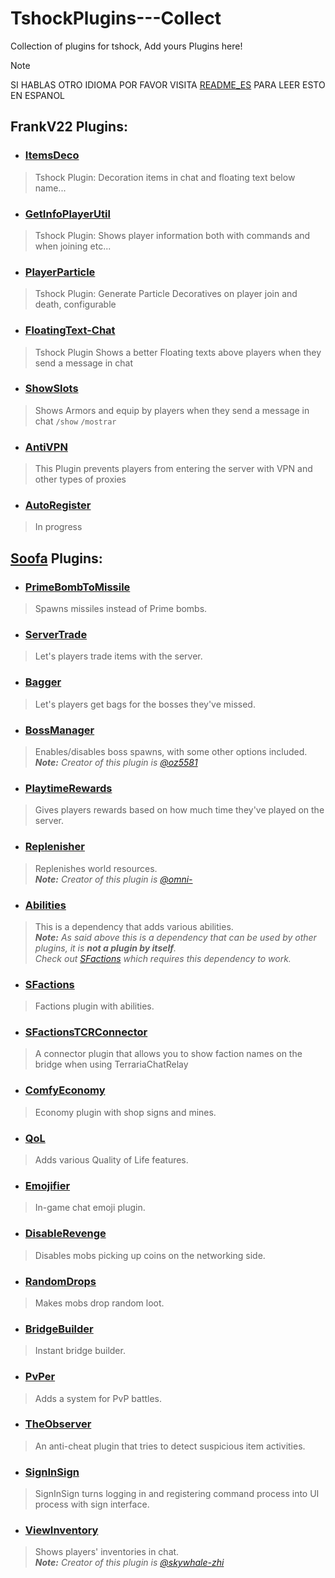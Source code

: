 # TshockPlugins---Collect
Collection of plugins for tshock, Add yours Plugins here!

> [!NOTE]
SI HABLAS OTRO IDIOMA POR FAVOR VISITA [README_ES](README_ES.md) PARA LEER ESTO EN ESPANOL

## FrankV22 Plugins:
+ ### [ItemsDeco](https://github.com/itsFrankV22/ItemsDeco-Plugin)
> Tshock Plugin: Decoration items in chat and floating text below name...

+ ### [GetInfoPlayerUtil](https://github.com/itsFrankV22/ESSENTIALS-GetInfoUtil) 
> Tshock Plugin: Shows player information both with commands and when joining etc...

+ ### [PlayerParticle](https://github.com/itsFrankV22/PlayerParticle-Plugin)
> Tshock Plugin: Generate Particle Decoratives on player join and death, configurable

+ ### [FloatingText-Chat](https://github.com/itsFrankV22/FloatingText-Chat)
> Tshock Plugin Shows a better Floating texts above players when they send a message in chat

+ ### [ShowSlots](https://github.com/itsFrankV22/ShowSlots-ES)
> Shows Armors and equip by players when they send a message in chat `/show` `/mostrar`

+ ### [AntiVPN](https://github.com/itsFrankV22/AntiVPN)
> This Plugin prevents players from entering the server with VPN and other types of proxies

+ ### [AutoRegister]()
> In progress



## [Soofa](https://github.com/Soof4) Plugins:
+ ### [PrimeBombToMissile](https://github.com/Soof4/PrimeBombToMissile)
> Spawns missiles instead of Prime bombs.

+ ### [ServerTrade](https://github.com/Soof4/ServerTrade)
> Let's players trade items with the server.

+ ### [Bagger](https://github.com/Soof4/Bagger)
> Let's players get bags for the bosses they've missed.

+ ### [BossManager](https://github.com/Soof4/BossManager)
> Enables/disables boss spawns, with some other options included. <br>
     _**Note:** Creator of this plugin is [@oz5581](https://github.com/oz5581)_

+ ### [PlaytimeRewards](https://github.com/Soof4/PlaytimeRewards)
> Gives players rewards based on how much time they've played on the server.

+ ### [Replenisher](https://github.com/Soof4/Replenisher)
> Replenishes world resources. <br>
     _**Note:** Creator of this plugin is [@omni-](https://github.com/omni-)_

+ ### [Abilities](https://github.com/Soof4/Abilities)
> This is a dependency that adds various abilities. <br>
     _**Note:** As said above this is a dependency that can be used by other plugins, it is **not a plugin by itself**. <br>
     Check out [SFactions](https://github.com/Soof4/SFactions) which requires this dependency to work._

+ ### [SFactions](https://github.com/Soof4/SFactions)
> Factions plugin with abilities.
  
+ ### [SFactionsTCRConnector](https://github.com/Soof4/SFactionsTCRConnector)
> A connector plugin that allows you to show faction names on the bridge when using TerrariaChatRelay 

+ ### [ComfyEconomy](https://github.com/Soof4/ComfyEconomy)
> Economy plugin with shop signs and mines.

+ ### [QoL](https://github.com/Soof4/QoL)
> Adds various Quality of Life features. 

+ ### [Emojifier](https://github.com/Soof4/Emojifier)
> In-game chat emoji plugin.

+ ### [DisableRevenge](https://github.com/Soof4/DisableRevenge)
> Disables mobs picking up coins on the networking side.

+ ### [RandomDrops](https://github.com/Soof4/RandomDrops)
> Makes mobs drop random loot.

+ ### [BridgeBuilder](https://github.com/Soof4/BridgeBuilder)
> Instant bridge builder.

+ ### [PvPer](https://github.com/Soof4/PvPer)
> Adds a system for PvP battles.
     
+ ### [TheObserver](https://github.com/Soof4/TheObserver)
> An anti-cheat plugin that tries to detect suspicious item activities.
  
+ ### [SignInSign](https://github.com/Soof4/SignInSign)
> SignInSign turns logging in and registering command process into UI process with sign interface.

+ ### [ViewInventory](https://github.com/Soof4/ViewInventory)
> Shows players' inventories in chat. <br>
     _**Note:** Creator of this plugin is [@skywhale-zhi](https://github.com/skywhale-zhi)_
